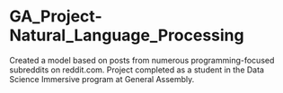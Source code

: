 # GA_Project-Natural_Language_Processing
Created a model based on posts from numerous programming-focused subreddits on reddit.com. Project completed as a student in the Data Science Immersive program at General Assembly.
